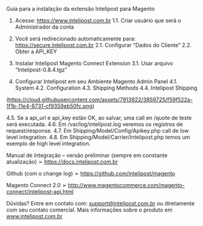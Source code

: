 Guia para a instalação da extensão Intelipost para Magento



1.	Acesse:   https://www.intelipost.com.br
1.1.	Criar usuário que será o Administrador da conta

2.	Você será redirecionado automaticamente para: https://secure.intelipost.com.br
2.1.	Configurar “Dados do Cliente”
2.2.	Obter a API_KEY

3.	Instalar Intelipost Magento Connect Extension
3.1.	Usar arquivo “Intelipost-0.8.4.tgz”

4.	Configurar Intelipost em seu Ambiente Magento Admin Panel
4.1.	System
4.2.	Configuration
4.3.	Shipping Methods
4.4.	Intelipost Shipping

 (https://cloud.githubusercontent.com/assets/7913922/3859725/f59f522a-1f1b-11e4-8731-cf9359eb50fc.png)

4.5.	Se a api_url e api_key estão OK, ao salvar, uma call en /quote de teste será executada.
4.6.	Em /var/log/intelipost.log veremos os registros de request/response.
4.7.	Em Shipping/Model/Config/Apikey.php call de low level integration.
4.8. Em Shipping/Model/Carrier/Intelipost.php temos um exemplo de high level integration.

Manual de Integração – versão preliminar (sempre em constante atualização)
➢	https://docs.intelipost.com.br

Github (com o change log)
➢	https://github.com/intelipost/magento

Magento Connect 2.0
➢	http://www.magentocommerce.com/magento-connect/intelipost-api.html


Dúvidas?
Entre em contato com: support@intelipost.com.br ou diretamente com seu contato comercial. Mais informações sobre o produto em www.intelipost.com.br

